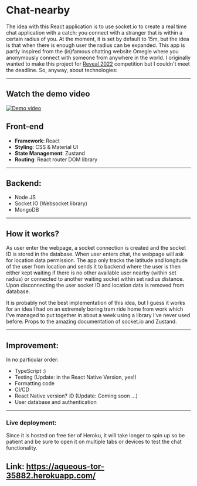 # Chat-nearby 

The idea with this React application is to use socket.io to create a real time chat application with a catch: you connect with a stranger that is within a certain radius of you. At the moment, it is set by default to 15m, but the idea is that when there is enough user the radius can be expanded. This app is partly inspired from the (in)famous chatting website Omegle where you anonymously connect  with someone from anywhere in the world. I originally wanted to make this project for [Reveal 2022](https://www.linkedin.com/feed/update/urn:li:activity:6935284206390423553/) competition but I couldn't meet the deadline. So, anyway, about technologies: 

* **

## Watch the demo video

[![Demo video](https://res.cloudinary.com/marcomontalbano/image/upload/v1658268526/video_to_markdown/images/streamable--npjxuu-c05b58ac6eb4c4700831b2b3070cd403.jpg)](https://streamable.com/npjxuu "Demo video")
## Front-end
* **Framework**: React
* **Styling**: CSS & Material UI 
* **State Management**: Zustand
* **Routing**: React router DOM library 
* **
## Backend:
* Node JS
* Socket IO (Websocket library)
* MongoDB 
* **
## How it works?
As user enter the webpage, a socket connection is created and the socket ID is stored in the database. When user enters chat, the webpage will ask for location data permission. The app only tracks the latitude and longitude of the user from location and sends it to backend where the user is then either kept waiting if there is no other available user nearby (within set radius) or connected to another waiting socket within set radius distance. Upon disconnecting the user socket ID and location data is removed from database. 

It is probably not the best implementation of this idea, but I guess it works for an idea I had on an extremely boring tram ride home from work which I've managed to put together in about a week using a library I've never used before. Props to the amazing documentation of socket.io and Zustand.  
* **
## Improvement:
In no particular order: 
* TypeScript :)  
* Testing (Update: in the React Native Version, yes!)
* Formatting code 
* CI/CD
* React Native version? :D (Update: Coming soon ...)
* User database and authentication 
* **
### Live deployment: 
Since it is hosted on free tier of Heroku, it will take longer to spin up so be patient and be sure to open it on multiple tabs or devices to test the chat functionality.

## Link: https://aqueous-tor-35882.herokuapp.com/
